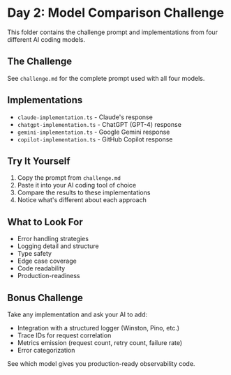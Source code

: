 # Day 2: Model Comparison Challenge

This folder contains the challenge prompt and implementations from four different AI coding models.

## The Challenge

See `challenge.md` for the complete prompt used with all four models.

## Implementations

- `claude-implementation.ts` - Claude's response
- `chatgpt-implementation.ts` - ChatGPT (GPT-4) response
- `gemini-implementation.ts` - Google Gemini response
- `copilot-implementation.ts` - GitHub Copilot response

## Try It Yourself

1. Copy the prompt from `challenge.md`
2. Paste it into your AI coding tool of choice
3. Compare the results to these implementations
4. Notice what's different about each approach

## What to Look For

- Error handling strategies
- Logging detail and structure
- Type safety
- Edge case coverage
- Code readability
- Production-readiness

## Bonus Challenge

Take any implementation and ask your AI to add:
- Integration with a structured logger (Winston, Pino, etc.)
- Trace IDs for request correlation
- Metrics emission (request count, retry count, failure rate)
- Error categorization

See which model gives you production-ready observability code.
